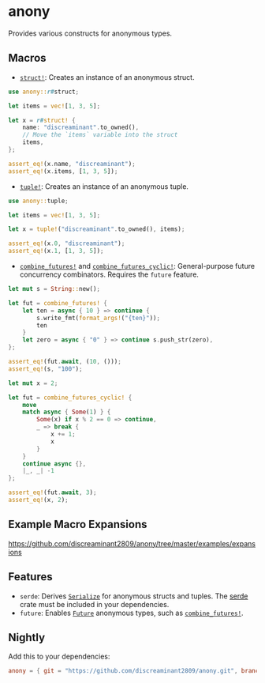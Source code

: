 # anony

Provides various constructs for anonymous types.

## Macros

* [`struct!`]: Creates an instance of an anonymous struct.

```rust
use anony::r#struct;

let items = vec![1, 3, 5];

let x = r#struct! {
    name: "discreaminant".to_owned(),
    // Move the `items` variable into the struct
    items,
};

assert_eq!(x.name, "discreaminant");
assert_eq!(x.items, [1, 3, 5]);
```

* [`tuple!`]: Creates an instance of an anonymous tuple.

```rust
use anony::tuple;

let items = vec![1, 3, 5];

let x = tuple!("discreaminant".to_owned(), items);

assert_eq!(x.0, "discreaminant");
assert_eq!(x.1, [1, 3, 5]);
```

* [`combine_futures!`] and [`combine_futures_cyclic!`]:
  General-purpose future concurrency combinators. Requires the `future` feature.

```rust
let mut s = String::new();

let fut = combine_futures! {
    let ten = async { 10 } => continue {
        s.write_fmt(format_args!("{ten}"));
        ten
    }
    let zero = async { "0" } => continue s.push_str(zero),
};

assert_eq!(fut.await, (10, ()));
assert_eq!(s, "100");
```

```rust
let mut x = 2;

let fut = combine_futures_cyclic! {
    move
    match async { Some(1) } {
        Some(x) if x % 2 == 0 => continue,
        _ => break {
            x += 1;
            x
        }
    }
    continue async {},
    |_, _| -1
};

assert_eq!(fut.await, 3);
assert_eq!(x, 2);
```

## Example Macro Expansions

<https://github.com/discreaminant2809/anony/tree/master/examples/expansions>

## Features

* `serde`: Derives [`Serialize`] for anonymous structs and tuples.
  The [serde] crate must be included in your dependencies.
* `future`: Enables [`Future`] anonymous types, such as [`combine_futures!`].

## Nightly

Add this to your dependencies:

```toml
anony = { git = "https://github.com/discreaminant2809/anony.git", branch = "nightly" }
```

[`Future`]: https://doc.rust-lang.org/core/future/trait.Future.html
[`Serialize`]: https://docs.rs/serde/latest/serde/ser/trait.Serialize.html
[serde]: https://docs.rs/serde/latest/serde/index.html

[`struct!`]: https://docs.rs/anony/latest/anony/macro.struct.html
[`tuple!`]: https://docs.rs/anony/latest/anony/macro.tuple.html
[`combine_futures!`]: https://docs.rs/anony/latest/anony/macro.combine_futures.html
[`combine_futures_cyclic!`]: https://docs.rs/anony/latest/anony/macro.combine_futures_cyclic.html
